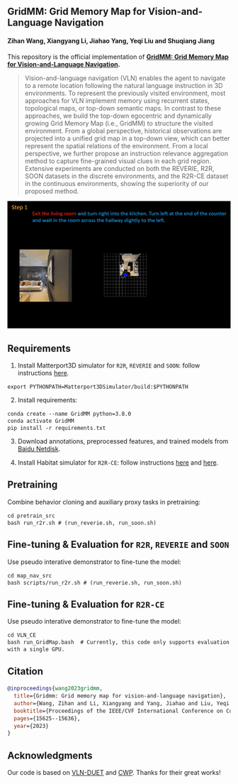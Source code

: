 ## GridMM: Grid Memory Map for Vision-and-Language Navigation

#### Zihan Wang, Xiangyang Li, Jiahao Yang, Yeqi Liu and Shuqiang Jiang

This repository is the official implementation of **[GridMM: Grid Memory Map for Vision-and-Language Navigation](https://arxiv.org/abs/2307.12907).**

>Vision-and-language navigation (VLN) enables the agent to navigate to a remote location following the natural language instruction in 3D environments. To represent the previously visited environment, most approaches for VLN implement memory using recurrent states, topological maps, or top-down semantic maps. In contrast to these approaches, we build the top-down egocentric and dynamically growing Grid Memory Map (i.e., GridMM) to structure the visited environment. From a global perspective, historical observations are projected into a unified grid map in a top-down view, which can better represent the spatial relations of the environment. From a local perspective, we further propose an instruction relevance aggregation method to capture fine-grained visual clues in each grid region. Extensive experiments are conducted on both the REVERIE, R2R, SOON datasets in the discrete environments, and the R2R-CE dataset in the continuous environments, showing the superiority of our proposed method.

![image](https://github.com/MrZihan/GridMM/blob/main/demo.gif)


## Requirements

1. Install Matterport3D simulator for `R2R`, `REVERIE` and `SOON`: follow instructions [here](https://github.com/peteanderson80/Matterport3DSimulator).
```
export PYTHONPATH=Matterport3DSimulator/build:$PYTHONPATH
```

2. Install requirements:
```setup
conda create --name GridMM python=3.8.0
conda activate GridMM
pip install -r requirements.txt
```

3. Download annotations, preprocessed features, and trained models from [Baidu Netdisk](https://pan.baidu.com/s/1jRshMRNAhIx4VtCT0Lw1DA?pwd=beya).

4. Install Habitat simulator for `R2R-CE`: follow instructions [here](https://github.com/YicongHong/Discrete-Continuous-VLN) and [here](https://github.com/jacobkrantz/VLN-CE).


## Pretraining

Combine behavior cloning and auxiliary proxy tasks in pretraining:
```pretrain
cd pretrain_src
bash run_r2r.sh # (run_reverie.sh, run_soon.sh)
```

## Fine-tuning & Evaluation for `R2R`, `REVERIE` and `SOON`

Use pseudo interative demonstrator to fine-tune the model:
```finetune
cd map_nav_src
bash scripts/run_r2r.sh # (run_reverie.sh, run_soon.sh)
```

## Fine-tuning & Evaluation for `R2R-CE`

Use pseudo interative demonstrator to fine-tune the model:
```finetune
cd VLN_CE
bash run_GridMap.bash  # Currently, this code only supports evaluation with a single GPU.
```

## Citation

```bibtex
@inproceedings{wang2023gridmm,
  title={Gridmm: Grid memory map for vision-and-language navigation},
  author={Wang, Zihan and Li, Xiangyang and Yang, Jiahao and Liu, Yeqi and Jiang, Shuqiang},
  booktitle={Proceedings of the IEEE/CVF International Conference on Computer Vision},
  pages={15625--15636},
  year={2023}
}
  ```

## Acknowledgments
Our code is based on [VLN-DUET](https://github.com/cshizhe/VLN-DUET) and [CWP](https://github.com/YicongHong/Discrete-Continuous-VLN). Thanks for their great works!
